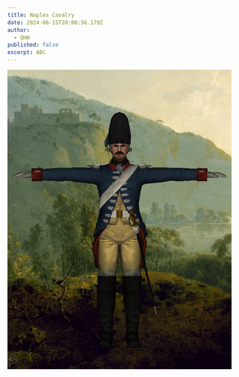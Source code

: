 ```yaml
---
title: Naples Cavalry
date: 2024-06-15T20:00:56.179Z
author:
  - QHH
published: false
excerpt: ABC
---
```

![](../_img/up_-_guard_dragoons.png)